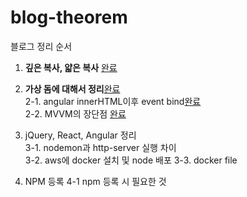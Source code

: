 # blog-theorem
블로그 정리 순서 

1. <b>깊은 복사, 얇은 복사</b> [완료](https://blog.naver.com/sksksms2/222130355387) <br>

2. <b>가상 돔에 대해서 정리</b>[완료](https://blog.naver.com/sksksms2/222131481911) <br>
2-1. angular innerHTML이후 event bind[완료](https://blog.naver.com/sksksms2/222133658519) <br>
2-2. MVVM의 장단점 [완료](https://blog.naver.com/sksksms2/222134711830)<br>

3. jQuery, React, Angular 정리 <br> 
3-1. nodemon과 http-server 실행 차이 <br>
3-2. aws에 docker 설치 및 node 배포
3-3. docker file 

4. NPM 등록
4-1 npm 등록 시 필요한 것
